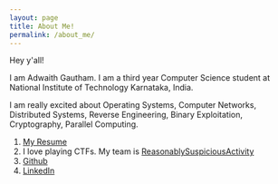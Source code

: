 ```yaml
---
layout: page
title: About Me!
permalink: /about_me/
---
```


Hey y'all!

I am Adwaith Gautham. I am a third year Computer Science student at National Institute of Technology Karnataka, India. 

I am really excited about Operating Systems, Computer Networks, Distributed Systems, Reverse Engineering, Binary Exploitation, Cryptography, Parallel Computing. 

1. [My Resume](/assets/about_me/AdwaithGautham.pdf)
2. I love playing CTFs. My team is [ReasonablySuspiciousActivity](https://ctftime.org/team/62190)
3. [Github](https://github.com/adwait1-g)
4. [LinkedIn](https://linkedin.com/in/adwaitgautham1998)

